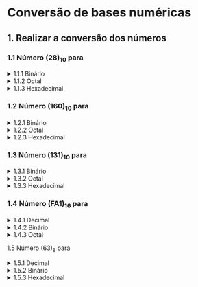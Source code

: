 # Conversão de bases numéricas

## 1. Realizar a conversão dos números

### 1.1 Número (28)<sub>10</sub> para

<details>
<summary>1.1.1 Binário</summary>

28 / 2 = 14, resto 0
14 / 2 = 7, resto 0
7 / 2 = 3, resto 1
3 / 2 = 1, resto 1

A partir do último resultado, concatenado com os outros restos, temos o binário: 11100

</details>

<details>
<summary>1.1.2 Octal</summary>

28 / 8 = 3, resto 4
3 / 8 = 0, resto 3

A partir do último resultado, concatenado com os outros restos, temos o octal: 34

</details>

<details>
<summary>1.1.3 Hexadecimal</summary>

28 / 16 = 1, resto 12
1 / 16 = 0, resto 1

> ⁉️ 12 = C

A partir do último resultado, concatenado com os outros restos, temos o hexadecimal: 1C

</details>

### 1.2 Número (160)<sub>10</sub> para

<details>
<summary>1.2.1 Binário</summary>

160 / 2 = 80, resto 0
80 / 2 = 40, resto 0
40 / 2 = 20, resto 0
20 / 2 = 10, resto 0
10 / 2 = 5, resto 0
5 / 2 = 2, resto 1
2 / 2 = 1, resto 0

A partir do último resultado, concatenado com os outros restos, temos o binário: 10100000

</details>

<details>
<summary>1.2.2 Octal</summary>

160 / 8 = 20, resto 0
20 / 8 = 2, resto 4
2 / 8 = 0, resto 2

A partir do último resultado, concatenado com os outros restos, temos o octal: 240

</details>

<details>
<summary>1.2.3 Hexadecimal</summary>

160 / 16 = 10, resto 0
10 / 16 = 0, resto 10

> ⁉️ 10 = A

A partir do último resultado, concatenado com os outros restos, temos o hexadecimal: A0

</details>

### 1.3 Número (131)<sub>10</sub> para

<details>
<summary>1.3.1 Binário</summary>

131 / 2 = 65, resto 1
65 / 2 = 32, resto 1
32 / 2 = 16, resto 0
16 / 2 = 8, resto 0
8 / 2 = 4, resto 0
4 / 2 = 2, resto 0
2 / 2 = 1, resto 0

A partir do último resultado, concatenado com os outros restos, temos o binário: 10000011

</details>

<details>
<summary>1.3.2 Octal</summary>

131 / 8 = 16, resto 3
16 / 8 = 2, resto 0
2 / 8 = 0, resto 2

A partir do último resultado, concatenado com os outros restos, temos o octal: 203

</details>

<details>

<summary>1.3.3 Hexadecimal</summary>

131 / 16 = 8, resto 3
8 / 16 = 0, resto 8

A partir do último resultado, concatenado com os
outros restos, temos o hexadecimal: 83

</details>

### 1.4 Número (FA1)<sub>16</sub> para

<details>
<summary>1.4.1 Decimal</summary>

> ⁉️ 15 = F
> ⁉️ 10 = A

FA1 = 15 _ 16<sup>2</sup> + 10 _ 16<sup>1</sup> + 1 \* 16<sup>0</sup>

FA1 = 3840 + 160 + 1

FA1 = 4001

</details>

<details>
<summary>1.4.2 Binário</summary>

4001 / 2 = 2000, resto 1
2000 / 2 = 1000, resto 0
1000 / 2 = 500, resto 0
500 / 2 = 250, resto 0
250 / 2 = 125, resto 0
125 / 2 = 62, resto 1
62 / 2 = 31, resto 0
31 / 2 = 15, resto 1
15 / 2 = 7, resto 1
7 / 2 = 3, resto 1
3 / 2 = 1, resto 1

Ou

F = 15 = 1111
A = 10 = 1010
1 = 1 = 0001

Juntando isso: 111110100001

A partir do último resultado, concatenado com os outros restos, temos o binário: 111110100001

</details>

<details>
<summary>1.4.3 Octal</summary>

Binário: 111110100001 = `111.110.100.001`

- Separando então em grupos de 3 bits:

  - 111
  - 110
  - 100
  - 001

- Convertendo cada grupo para octal:
  - 111 = 7
  - 110 = 6
  - 100 = 4
  - 001 = 1

Juntando o resultado: 7641

</details>

1.5 Número (63)<sub>8</sub> para

<details>
<summary>1.5.1 Decimal</summary>

| 8<sup>1</sup> | 8<sup>0</sup> |
| ------------- | ------------- |
| 6             | 3             |

- 63 = 6 _ 8<sup>1</sup> + 3 _ 8<sup>0</sup>
- 63 = 48 + 3
- 63 = 51

</details>

<details>
<summary>1.5.2 Binário</summary>

6 = 110
3 = 011

Juntando o resultado: 110011

</details>

<details>
<summary>1.5.3 Hexadecimal</summary>

Binário: 110011 = `11.0011`

- Separando então em grupos de 4 bits:

  - 00**11**
  - **0011**

- Convertendo cada grupo para hexadecimal:

- 11 = 3
- 0011 = 3

Juntando o resultado: 33

